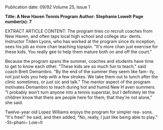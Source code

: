 Publication date: 09/92
Volume 25, Issue 1

**Title: A New Haven Tennis Program**
**Author: Stephanie Lowelt**
**Page number(s): 7**

EXTRACT ARTICLE CONTENT:
The program tries co recruit 
coaches from New Haven, and often 
taps local high school and college stu-
dents. Instructor Tilden Lyons, who 
has worked at the program since its 
inception, sees his job as more chan 
teaching topspin. "It's more chan just 
exercise for these kids. You really gee 
to help them mature both on and off 
the court." 

Because the program spans the 
summer, coaches and students have 
time to get to know each other. 
"These kids are so much fun to teach," 
said coach Brett Demambro. "By the 
end of the summer they seem like fam-
ily, not just kids you help with a few 
strokes. We take them out to lunch 
after the clinic sometimes, or just sic 
and talk." The mentor aspect of the 
program motivates Demambro to 
teach during hot and humid New 
H aven summers. "I probably won't 
turn anyone into a tennis superstar, 
but I definitely let the children know 
that there are people here for them, 
that they're not alone," she said. 

Twelve-year old Lopez Williams 
enjoys the program for simpler rea-
sons. "It's free!" he said, and then 
added, "No, really, I just like being 
able to play." 
-St~phani~ Low~lt